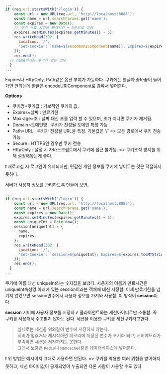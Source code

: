 ```javascript
...
if (req.url.startsWith('/login')) {
    const url = new URL(req.url, 'http://localhost:8084');
    const name = url.searchParams.get('name');
    const expires = new Date();
    // 쿠키 유효 시간을 현재시간 + 5분으로 설정
    expires.setMinutes(expires.getMinutes() + 5);
    res.writeHead(302, {
      Location: '/',
      'Set-Cookie': `name=${encodeURIComponent(name)}; Expires=${expires.toGMTString()}; HttpOnly; Path=/`,
    });
    res.end();
  // name이라는 쿠키가 있는 경우
  } 
...
```

Expires나 HttpOnly, Path같은 옵션 부여가 가능하다.
쿠키에는 한글과 줄바꿈이 들어가면 안되는데 한글은 encodeURIComponent로 감싸서 넣어준다.

**Options**
* 쿠키명=쿠키값  : 기보적인 쿠키의 값.
* Expires=날짜 : 만료기한
* Max-age=초 : 날짜 대신 초를 입력 할 수 있으며, 초가 지나면 쿠기가 제거됨.
* Domain=도메인명 : 쿠키가 전성될 도메인 특정 가능
* Path=URL : 쿠키가 전성될 URL을 특정. 기본값은 '/' => 모든 경로에서 쿠키 전송가능
* Secure : HTTPS인 경우만 쿠키 전송
* HttpOnly : 설정 시 자바스크립트에서 쿠키에 접근 불가능. => 쿠키조작 방지를 위해 설정해놓는게 좋다.

❗ 새로고침 시 로그인이 유지되지만, 민감한 개인 정보를 쿠키에 넣어두는 것은 적절하지 못하다.


서버가 사용자 정보를 관리하도록 만들어 보면,
```javascript
...
if (req.url.startsWith('/login')) {
    const url = new URL(req.url, 'http://localhost:8085');
    const name = url.searchParams.get('name');
    const expires = new Date();
    expires.setMinutes(expires.getMinutes() + 5);
    const uniqueInt = Date.now();
    session[uniqueInt] = {
      name,
      expires,
    };
    res.writeHead(302, {
      Location: '/',
      'Set-Cookie': `session=${uniqueInt}; Expires=${expires.toGMTString()}; HttpOnly; Path=/`,
    });
    res.end();
  } 
...
```

쿠키에 이름 대신 uniqueInt라는 숫자값을 보냈다.
사용자의 이름과 만료시간은 uniqueInt속성명 아래에 있는 session이라는 객체에 대신 저장함.
이제 만료기한을 넘기지 않았으면 session변수에서 사용자 정보를 가져와 사용함.
이 방식이 **session**이다.

**session**
서버에 사용자 정보를 저장하고 클라이언트와는 세션아이디로만 소통함.
꼭 쿠키를 사용해서 주고받지 않아도 된다.
세션을 이용한 쿠키를 세션쿠키라고한다.

> 실제로는 세션을 위와같이 변수에 저장하지 않는다.<br/>
서버가 멈추거나 재시작하면 메모리에 저장된 변수가 초기화 되고, 서버메모리가 부족하면 세션을 저자하지도 못한다.<br/>그래서 보통은 `Redis`나 `Memcached`같은 데이터베이스에 넣어둔다.

❗ 위 방법은 예시이지 그대로 사용하면 안된다. => 쿠키를 악용한 여러 위협을 방어하지 못하고, 세션 아이디값이 공개되있어 누출되면 다른 사람이 사용할 수도 있다
